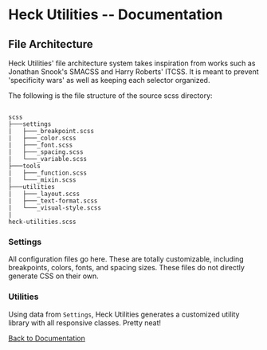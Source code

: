 # Heck Utilities -- Documentation
## File Architecture
Heck Utilities' file architecture system takes inspiration from works such as Jonathan Snook's SMACSS and Harry Roberts' ITCSS. It is meant to prevent 'specificity wars' as well as keeping each selector organized.

The following is the file structure of the source scss directory:

<pre><code>
scss
├───settings
|   ├───_breakpoint.scss
|   ├───_color.scss
|   ├───_font.scss
|   ├───_spacing.scss
|   └───_variable.scss
├───tools
|   ├───_function.scss
|   └───_mixin.scss
├───utilities
|   ├───_layout.scss <!-- Split into individual files -->
|   ├───_text-format.scss
|   └───_visual-style.scss
|
heck-utilities.scss
</code></pre>

### Settings
All configuration files go here. These are totally customizable, including breakpoints, colors, fonts, and spacing sizes.
These files do not directly generate CSS on their own.

### Utilities
Using data from `Settings`, Heck Utilities generates a customized utility library with all responsive classes. Pretty neat!

[Back to Documentation](./readme.md)
